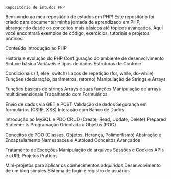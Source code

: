 	Repositório de Estudos PHP
Bem-vindo ao meu repositório de estudos em PHP! Este repositório foi criado para documentar minha jornada de aprendizado em PHP, abrangendo desde os conceitos mais básicos até tópicos avançados. Aqui você encontrará exemplos de código, exercícios, tutoriais e projetos práticos.

Conteúdo
Introdução ao PHP

História e evolução do PHP
Configuração do ambiente de desenvolvimento
Sintaxe básica
Variáveis e tipos de dados
Estruturas de Controle

Condicionais (if, else, switch)
Laços de repetição (for, while, do-while)
Funções (declaração, parâmetros, retorno)
Manipulação de Strings e Arrays

Funções básicas de strings
Arrays e suas funções
Manipulação de arrays multidimensionais
Trabalhando com Formulários

Envio de dados via GET e POST
Validação de dados
Segurança em formulários (CSRF, XSS)
Interação com Banco de Dados

Introdução ao MySQL e PDO
CRUD (Create, Read, Update, Delete)
Prepared Statements
Programação Orientada a Objetos (POO)

Conceitos de POO (Classes, Objetos, Herança, Polimorfismo)
Abstração e Encapsulamento
Namespaces e Autoload
Conceitos Avançados

Tratamento de Exceções
Manipulação de arquivos
Sessões e Cookies
APIs e cURL
Projetos Práticos

Mini-projetos para aplicar os conhecimentos adquiridos
Desenvolvimento de um blog simples
Sistema de login e registro de usuários
